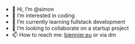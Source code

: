 - 👋 Hi, I’m @simon
- 👀 I’m interested in coding
- 🌱 I’m currently learning fullstack development
- 💞️ I’m looking to collaborate on a startup project
- 📫 How to reach me: [biennier.eu](https://biennier.eu) or via dm


<!---
sb/sb is a ✨ special ✨ repository because its `README.md` (this file) appears on your GitHub profile.
You can click the Preview link to take a look at your changes.
--->
